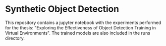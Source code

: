 # Synthetic Object Detection
This repository contains a jupyter notebook with the experiments performed for the thesis: "Exploring the Effectiveness of Object Detection Training in Virtual Environments". The trained models are also included in the runs directory.
